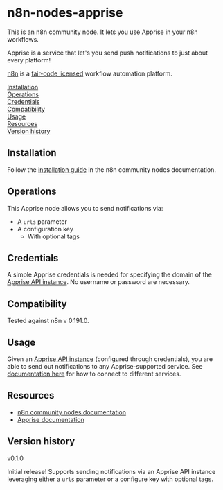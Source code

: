# n8n-nodes-apprise

This is an n8n community node. It lets you use Apprise in your n8n workflows.

Apprise is a service that let's you send push notifications to just about every platform! 

[n8n](https://n8n.io/) is a [fair-code licensed](https://docs.n8n.io/reference/license/) workflow automation platform.

[Installation](#installation)  
[Operations](#operations)  
[Credentials](#credentials)  <!-- delete if no auth needed -->  
[Compatibility](#compatibility)  
[Usage](#usage)  <!-- delete if not using this section -->  
[Resources](#resources)  
[Version history](#version-history)  <!-- delete if not using this section -->  

## Installation

Follow the [installation guide](https://docs.n8n.io/integrations/community-nodes/installation/) in the n8n community nodes documentation.

## Operations

This Apprise node allows you to send notifications via: 
- A `urls` parameter
- A configuration key
  - With optional tags

## Credentials

A simple Apprise credentials is needed for specifying the domain of the [Apprise API instance](https://github.com/caronc/apprise-api). No username or password are necessary. 

## Compatibility

Tested against n8n v 0.191.0.

## Usage

Given an [Apprise API instance](https://github.com/caronc/apprise-api) (configured through credentials), you are able to send out notifications to any Apprise-supported service. See [documentation here](https://github.com/caronc/apprise/wiki#notification-services) for how to connect to different services. 

## Resources

* [n8n community nodes documentation](https://docs.n8n.io/integrations/community-nodes/)
* [Apprise documentation](https://github.com/caronc/apprise)

## Version history

v0.1.0

Initial release! 
Supports sending notifications via an Apprise API instance leveraging either a `urls` parameter or a configure key with optional tags. 
